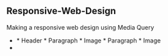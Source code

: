 ## Responsive-Web-Design

Making a responsive web design using Media Query

* <Contents>
  * Header
  * Paragraph
  * Image
  * Paragraph
  * Image
* </Contents>
